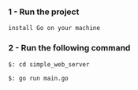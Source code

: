 ### 1 - Run the project

``install Go on your machine``

### 2 - Run the following command
`$: cd simple_web_server`

``$: go run main.go``
